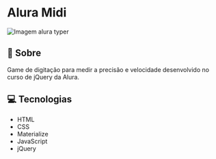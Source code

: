 # Alura Midi

![Imagem alura typer](https://user-images.githubusercontent.com/52006543/162598663-8ba1cea5-011b-4378-a181-0b4c44dba4fc.png)

<h2>📝 Sobre</h2>
<p>Game de digitação para medir a precisão e velocidade desenvolvido no curso de jQuery da Alura.</p>
 
<h2>💻 Tecnologias</h2>
<ul>
    <li>HTML</li>
    <li>CSS</li>
    <li>Materialize</li>
    <li>JavaScript</li>
    <li>jQuery</li>
</ul>
